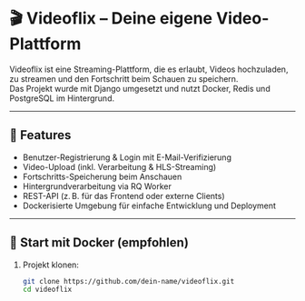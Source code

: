 # 🎬 Videoflix – Deine eigene Video-Plattform

Videoflix ist eine Streaming-Plattform, die es erlaubt, Videos hochzuladen, zu streamen und den Fortschritt beim Schauen zu speichern.  
Das Projekt wurde mit Django umgesetzt und nutzt Docker, Redis und PostgreSQL im Hintergrund.

---

## 🚀 Features

- Benutzer-Registrierung & Login mit E-Mail-Verifizierung
- Video-Upload (inkl. Verarbeitung & HLS-Streaming)
- Fortschritts-Speicherung beim Anschauen
- Hintergrundverarbeitung via RQ Worker
- REST-API (z. B. für das Frontend oder externe Clients)
- Dockerisierte Umgebung für einfache Entwicklung und Deployment

---

## 🐳 Start mit Docker (empfohlen)

1. Projekt klonen:
   ```bash
   git clone https://github.com/dein-name/videoflix.git
   cd videoflix
